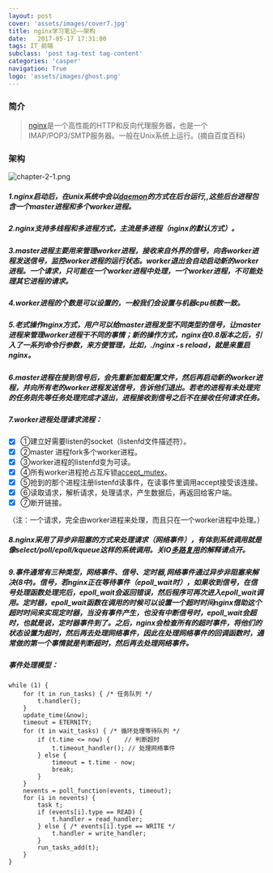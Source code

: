 ```yaml
---
layout: post
cover: 'assets/images/cover7.jpg'
title: nginx学习笔记——架构
date:   2017-05-17 17:31:00
tags: IT 前端
subclass: 'post tag-test tag-content'
categories: 'casper'
navigation: True
logo: 'assets/images/ghost.png'
---
```




### 简介

> [nginx](http://baike.baidu.com/link?url=h2rNmCua5QFugIIfSwQBILZViXrI3KBhUCatiFSTAYZRmxmzuySxL_HwwZaELBNoA4gSxhK-PrGYO2UzbF4lqK)是一个高性能的HTTP和反向代理服务器，也是一个IMAP/POP3/SMTP服务器。一般在Unix系统上运行。(摘自百度百科)

### 架构

<img src="https://img.alicdn.com/imgextra/i4/690341282/TB2fc3pXmvHfKJjSZFPXXbttpXa_!!690341282.png" alt=" chapter-2-1.png"/>

##### 1.nginx启动后，在unix系统中会以[daemon](http://www.cnblogs.com/li-hao/archive/2013/02/22/2922120.html)的方式在后台运行,,这些后台进程包含一个master进程和多个worker进程。

##### 2.nginx支持多线程和多进程方式，主流是多进程（nginx的默认方式）。

##### 3.master进程主要用来管理worker进程，接收来自外界的信号，向各worker进程发送信号，监控worker进程的运行状态。worker退出会自动启动新的worker进程。一个请求，只可能在一个worker进程中处理，一个worker进程，不可能处理其它进程的请求。

##### 4.worker进程的个数是可以设置的，一般我们会设置与机器cpu核数一致。

##### 5.老式操作nginx方式，用户可以给master进程发型不同类型的信号，让master进程来管理worker进程干不同的事情；新的操作方式，nginx在0.8版本之后，引入了一系列命令行参数，来方便管理，比如，./nginx -s reload，就是来重启nginx。

##### 6.master进程在接到信号后，会先重新加载配置文件，然后再启动新的worker进程，并向所有老的worker进程发送信号，告诉他们退出。若老的进程有未处理完的任务则先等任务处理完成才退出，进程接收到信号之后不在接收任何请求任务。

##### 7.worker进程处理请求流程：
- [x] ①建立好需要listen的socket（listenfd文件描述符）。
- [x] ②master  进程fork多个worker进程。
- [x] ③worker进程的listenfd变为可读。
- [x] ④所有worker进程抢占互斥锁[accept_mutex](http://www.linuxidc.com/Linux/2012-01/50917p6.htm)。
- [x] ⑤抢到的那个进程注册listenfd读事件，在读事件里调用accept接受该连接。
- [x] ⑥读取请求，解析请求，处理请求，产生数据后，再返回给客户端。
- [x] ⑦断开链接。

（注：一个请求，完全由worker进程来处理，而且只在一个worker进程中处理。）

##### 8.nginx采用了异步非阻塞的方式来处理请求（网络事件），有体到系统调用就是像select/poll/epoll/kqueue这样的系统调用。关IO[多路复用](https://www.zhihu.com/question/32163005)的解释请点开。

##### 9.事件通常有三种类型，网络事件、信号、定时器,网络事件通过异步非阻塞来解决(8中)。信号，若nginx正在等待事件（epoll_wait时），如果收到信号，在信号处理函数处理完后，epoll_wait会返回错误，然后程序可再次进入epoll_wait调用。定时器，epoll_wait函数在调用的时候可以设置一个超时时间nginx借助这个超时时间来实现定时器，当没有事件产生，也没有中断信号时，epoll_wait会超时，也就是说，定时器事件到了。之后，nginx会检查所有的超时事件，将他们的状态设置为超时，然后再去处理网络事件，因此在处理网络事件的回调函数时，通常做的第一个事情就是判断超时，然后再去处理网络事件。

##### 事件处理模型：
```
while (1) {
    for (t in run_tasks) { /* 任务队列 */
        t.handler();
    }
    update_time(&now);
    timeout = ETERNITY;
    for (t in wait_tasks) { /* 循环处理等待队列 */
        if (t.time <= now) {    // 判断超时
            t.timeout_handler(); // 处理网络事件 
        } else {
            timeout = t.time - now;
            break;
        }
    }
    nevents = poll_function(events, timeout);
    for (i in nevents) {
        task t;
        if (events[i].type == READ) {
            t.handler = read_handler;
        } else { /* events[i].type == WRITE */
            t.handler = write_handler;
        }
        run_tasks_add(t);
    }
}

```
